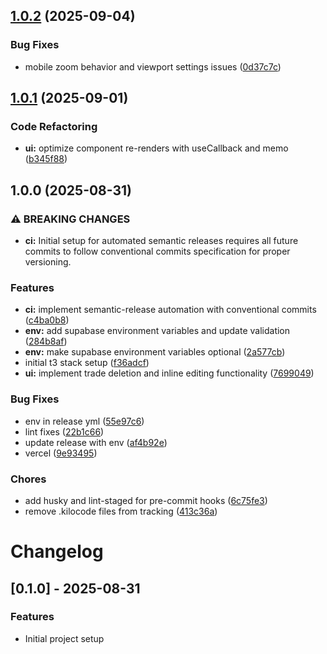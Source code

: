 ## [1.0.2](https://github.com/bharathganji/investment-tracker/compare/v1.0.1...v1.0.2) (2025-09-04)

### Bug Fixes

- mobile zoom behavior and viewport settings issues ([0d37c7c](https://github.com/bharathganji/investment-tracker/commit/0d37c7c1e1a57afe6d351c04e4db05a5c34f1892))

## [1.0.1](https://github.com/bharathganji/investment-tracker/compare/v1.0.0...v1.0.1) (2025-09-01)

### Code Refactoring

- **ui:** optimize component re-renders with useCallback and memo ([b345f88](https://github.com/bharathganji/investment-tracker/commit/b345f881ad98403b4ed9fe91edbf636bee94d0e7))

## 1.0.0 (2025-08-31)

### ⚠ BREAKING CHANGES

- **ci:** Initial setup for automated semantic releases requires all future commits to follow conventional commits specification for proper versioning.

### Features

- **ci:** implement semantic-release automation with conventional commits ([c4ba0b8](https://github.com/bharathganji/investment-tracker/commit/c4ba0b87f914a23c4a7f53ab38fb9b9af498b769))
- **env:** add supabase environment variables and update validation ([284b8af](https://github.com/bharathganji/investment-tracker/commit/284b8af6bf113dbe8d1ab84224a7d97e477a4360))
- **env:** make supabase environment variables optional ([2a577cb](https://github.com/bharathganji/investment-tracker/commit/2a577cb7c6705c3298b9d56bbe1d3ad4946d305c))
- initial t3 stack setup ([f36adcf](https://github.com/bharathganji/investment-tracker/commit/f36adcf3967fefc48679a4c5c8917ed06cde6793))
- **ui:** implement trade deletion and inline editing functionality ([7699049](https://github.com/bharathganji/investment-tracker/commit/7699049dedc604db66146a35dc3633be84a39ce7))

### Bug Fixes

- env in release yml ([55e97c6](https://github.com/bharathganji/investment-tracker/commit/55e97c6d3926b38859a2c3f838ce650830364ce1))
- lint fixes ([22b1c66](https://github.com/bharathganji/investment-tracker/commit/22b1c66166b6f156214f947364a709861b117fa8))
- update release with env ([af4b92e](https://github.com/bharathganji/investment-tracker/commit/af4b92e4c914c0d7366f2975a58b8288dbda6aa9))
- vercel ([9e93495](https://github.com/bharathganji/investment-tracker/commit/9e93495c312642fe2875e65da84321b43b45f7cc))

### Chores

- add husky and lint-staged for pre-commit hooks ([6c75fe3](https://github.com/bharathganji/investment-tracker/commit/6c75fe3de8a2856b87df0494252d99e33c774eda))
- remove .kilocode files from tracking ([413c36a](https://github.com/bharathganji/investment-tracker/commit/413c36aa0dbec1f873d68ce8dedd816446dad32b))

# Changelog

## [0.1.0] - 2025-08-31

### Features

- Initial project setup
